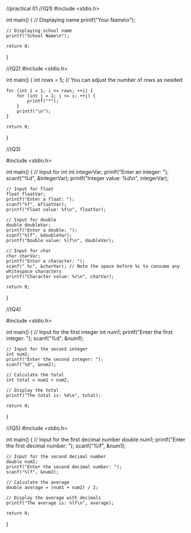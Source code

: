 //practical 01 
//(Q1)
#include <stdio.h>

int main() {
    // Displaying name
    printf("Your Name\n");

    // Displaying school name
    printf("School Name\n");

    return 0;
}

//(Q2)
#include <stdio.h>

int main() {
    int rows = 5; // You can adjust the number of rows as needed

    for (int i = 1; i <= rows; ++i) {
        for (int j = 1; j <= i; ++j) {
            printf("*");
        }
        printf("\n");
    }

    return 0;
}

//(Q3)

#include <stdio.h>

int main() {
    // Input for int
    int integerVar;
    printf("Enter an integer: ");
    scanf("%d", &integerVar);
    printf("Integer value: %d\n", integerVar);

    // Input for float
    float floatVar;
    printf("Enter a float: ");
    scanf("%f", &floatVar);
    printf("Float value: %f\n", floatVar);

    // Input for double
    double doubleVar;
    printf("Enter a double: ");
    scanf("%lf", &doubleVar);
    printf("Double value: %lf\n", doubleVar);

    // Input for char
    char charVar;
    printf("Enter a character: ");
    scanf(" %c", &charVar); // Note the space before %c to consume any whitespace characters
    printf("Character value: %c\n", charVar);

    return 0;
}


//(Q4)

#include <stdio.h>

int main() {
    // Input for the first integer
    int num1;
    printf("Enter the first integer: ");
    scanf("%d", &num1);

    // Input for the second integer
    int num2;
    printf("Enter the second integer: ");
    scanf("%d", &num2);

    // Calculate the total
    int total = num1 + num2;

    // Display the total
    printf("The total is: %d\n", total);

    return 0;
}

//(Q5)
#include <stdio.h>

int main() {
    // Input for the first decimal number
    double num1;
    printf("Enter the first decimal number: ");
    scanf("%lf", &num1);

    // Input for the second decimal number
    double num2;
    printf("Enter the second decimal number: ");
    scanf("%lf", &num2);

    // Calculate the average
    double average = (num1 + num2) / 2;

    // Display the average with decimals
    printf("The average is: %lf\n", average);

    return 0;
}

